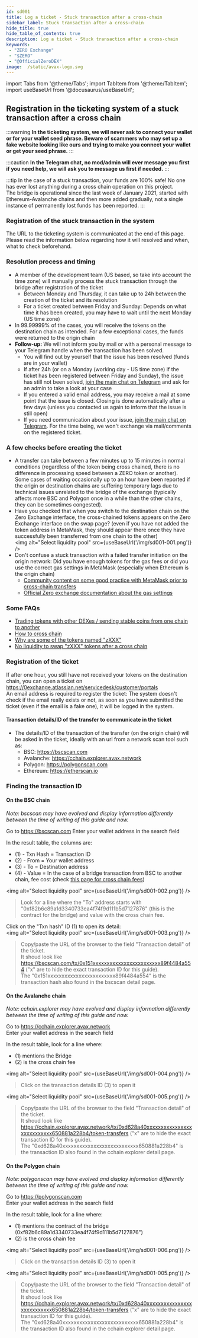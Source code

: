 ```yaml
---
id: sd001
title: Log a ticket - Stuck transaction after a cross-chain
sidebar_label: Stuck transaction after a cross-chain
hide_title: true
hide_table_of_contents: true
description: Log a ticket - Stuck transaction after a cross-chain
keywords:
 - "ZERO Exchange"
 - "$ZERO"
 - "@OfficialZeroDEX"
image:  /static/avax-logo.svg
---
```



import Tabs from '@theme/Tabs';
import TabItem from '@theme/TabItem';
import useBaseUrl from '@docusaurus/useBaseUrl';


## Registration in the ticketing system of a stuck transaction after a cross chain

:::warning
__In the ticketing system, we will never ask to connect your wallet or for your wallet seed phrase.  Beware of scammers who may set up a fake website looking like ours and trying to make you connect your wallet or get your seed phrase.__
:::

:::caution
__In the Telegram chat, no mod/admin will ever message you first if you need help, we will ask you to message us first if needed.__ 
:::

:::tip
In the case of a stuck transaction, your funds are 100% safe!  No one has ever lost anything during a cross chain operation on this project.  
The bridge is operational since the last week of January 2021, started with Ethereum-Avalanche chains and then more added gradually, not a single instance of permanently lost funds has been reported.
:::

### Registration of the stuck transaction in the system
The URL to the ticketing system is communicated at the end of this page.  
Please read the information below regarding how it will resolved and when, what to check beforehand.

### Resolution process and timing
* A member of the development team (US based, so take into account the time zone) will manually process the stuck transaction through the bridge after registration of the ticket
  * Between Monday and Thursday, it can take up to 24h between the creation of the ticket and its resolution
  * For a ticket created between Friday and Sunday: Depends on what time it has been created, you may have to wait until the next Monday (US time zone)
* In 99.99999% of the cases, you will receive the tokens on the destination chain as intended.  For a few exceptional cases, the funds were returned to the origin chain
* __Follow-up:__ We will not inform you by mail or with a personal message to your Telegram handle when the transaction has been solved.
  * You will find out by yourself that the issue has been resolved (funds are in your wallet)
  * If after 24h (or on a Monday (working day - US time zone) if the ticket has been registered between Friday and Sunday), the issue has still not been solved, [join the main chat on Telegram](https://t.me/ZeroExchangeCommunity) and ask for an admin to take a look at your case 
  * If you entered a valid email address, you may receive a mail at some point that the issue is closed.  Closing is done automatically after a few days (unless you contacted us again to inform that the issue is still open)
  * If you need communication about your issue, [join the main chat on Telegram](https://t.me/ZeroExchangeCommunity).  For the time being, we won't exchange via mail/comments on the registered ticket. 


### A few checks before creating the ticket
* A transfer can take between a few minutes up to 15 minutes in normal conditions (regardless of the token being cross chained, there is no difference in processing speed between a ZERO token or another).  
Some cases of waiting occasionally up to an hour have been reported if the origin or destination chains are suffering temporary lags due to technical issues unrelated to the bridge of the exchange (typically affects more BSC and Polygon once in a while than the other chains, they can be sometimes congested).
* Have you checked that when you switch to the destination chain on the Zero Exchange interface, the cross-chained tokens appears on the Zero Exchange interface on the swap page? (even if you have not added the token address in MetaMask, they should appear there once they have successfully been transferred from one chain to the other)  
<img alt="Select liquidity pool" src={useBaseUrl('/img/sd001-001.png')} />
* Don't confuse a stuck transaction with a failed transfer initiation on the origin network: Did you have enough tokens for the gas fees or did you use the correct gas settings in MetaMask (especially when Ethereum is the origin chain)
  * [Community content on some good practice with MetaMask prior to cross-chain transfers](https://0.masternode.io/docs/eth#cross-chain-transfers)
  * [Official Zero exchange documentation about the gas settings](https://0-exchange.gitbook.io/0-exchange-docs/pinned/transaction-fails) 

### Some FAQs
* [Trading tokens with other DEXes / sending stable coins from one chain to another](../faq/faq006.md)
* [How to cross chain](../faq/faq023.md)
* [Why are some of the tokens named "zXXX"](../faq/faq005.md)
* [No liquidity to swap "zXXX" tokens after a cross chain](../faq/faq026.md)

### Registration of the ticket
If after one hour, you still have not received your tokens on the destination chain, you can open a ticket on https://0exchange.atlassian.net/servicedesk/customer/portals  
An email address is required to register the ticket: The system doesn't check if the email really exists or not, as soon as you have submitted the ticket (even if the email is a fake one), it will be logged in the system.

#### Transaction details/ID of the transfer to communicate in the ticket
* The details/ID of the transaction of the transfer (on the origin chain) will be asked in the ticket, ideally with an url from a network scan tool such as:
  * BSC: https://bscscan.com
  * Avalanche: https://cchain.explorer.avax.network
  * Polygon: https://polygonscan.com
  * Ethereum: https://etherscan.io


### Finding the transaction ID 

#### On the BSC chain
_Note:  bscscan may have evolved and display information differently between the time of writing of this guide and now._

Go to https://bscscan.com
Enter your wallet address in the search field


In the result table, the columns are:
* (1) - Txn Hash = Transaction ID
* (2) - From = Your wallet address
* (3) - To = Destination address
* (4) - Value = In the case of a bridge transaction from BSC to another chain, fee cost (check [this page for cross chain fees](../zerobridge.md)) 

<img alt="Select liquidity pool" src={useBaseUrl('/img/sd001-002.png')} />

> Look for a line where the "To" address starts with "0xf82b6c89a1d3340733ea4f74f9d111b5d7127876" (this is the contract for the bridge) and value with the cross chain fee.  

Click on the "Txn hash" ID (1) to open its detail:  
<img alt="Select liquidity pool" src={useBaseUrl('/img/sd001-003.png')} />

> Copy/paste the URL of the browser to the field "Transaction detail" of the ticket.  
> It shoud look like https://bscscan.com/tx/0x151xxxxxxxxxxxxxxxxxxxxxxxx89f4484a554 ("x" are to hide the exact transaction ID for this guide).  
> The "0x151xxxxxxxxxxxxxxxxxxxxxxxx89f4484a554" is the transaction hash also found in the bscscan detail page.  


#### On the Avalanche chain
_Note:  cchain.explorer may have evolved and display information differently between the time of writing of this guide and now._

Go to https://cchain.explorer.avax.network  
Enter your wallet address in the search field  

In the result table, look for a line where:
* (1) mentions the Bridge
* (2) is the cross chain fee  

<img alt="Select liquidity pool" src={useBaseUrl('/img/sd001-004.png')} />
> Click on the transaction details ID (3) to open it  


<img alt="Select liquidity pool" src={useBaseUrl('/img/sd001-005.png')} />
> Copy/paste the URL of the browser to the field "Transaction detail" of the ticket.  
> It shoud look like https://cchain.explorer.avax.network/tx/0xd628a40xxxxxxxxxxxxxxxxxxxxxxxxxxx650881a228b4/token-transfers ("x" are to hide the exact transaction ID for this guide).  
> The "0xd628a40xxxxxxxxxxxxxxxxxxxxxxxxxxx650881a228b4" is the transaction ID also found in the cchain explorer detail page.  


#### On the Polygon chain
_Note:  polygonscan may have evolved and display information differently between the time of writing of this guide and now._

Go to https://polygonscan.com  
Enter your wallet address in the search field  

In the result table, look for a line where:
* (1) mentions the contract of the bridge (0xf82b6c89a1d3340733ea4f74f9d111b5d7127876")
* (2) is the cross chain fee  

<img alt="Select liquidity pool" src={useBaseUrl('/img/sd001-006.png')} />
> Click on the transaction details ID (3) to open it  


<img alt="Select liquidity pool" src={useBaseUrl('/img/sd001-005.png')} />
> Copy/paste the URL of the browser to the field "Transaction detail" of the ticket.  
> It shoud look like https://cchain.explorer.avax.network/tx/0xd628a40xxxxxxxxxxxxxxxxxxxxxxxxxxx650881a228b4/token-transfers ("x" are to hide the exact transaction ID for this guide).  
> The "0xd628a40xxxxxxxxxxxxxxxxxxxxxxxxxxx650881a228b4" is the transaction ID also found in the cchain explorer detail page.  
